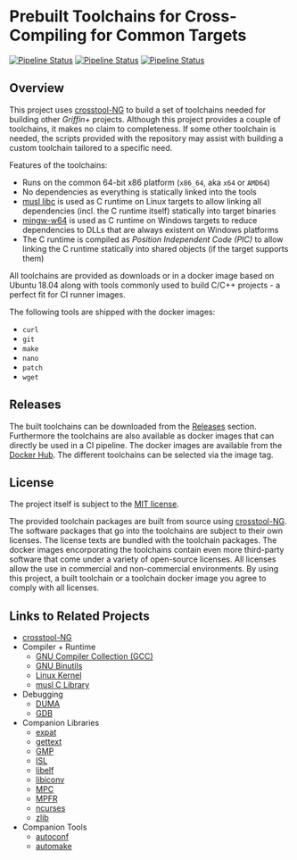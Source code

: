 # Prebuilt Toolchains for Cross-Compiling for Common Targets

[![Pipeline Status](https://img.shields.io/azure-devops/build/griffinplus/788a3dbf-c773-454e-803a-eaebc02f7f84/21/master?label=Toolchains%20%28gcc-8.3.0%29)](https://dev.azure.com/griffinplus/Cross-Toolchains/_build?definitionId=21)
[![Pipeline Status](https://img.shields.io/azure-devops/build/griffinplus/788a3dbf-c773-454e-803a-eaebc02f7f84/20/master?label=Toolchains%20Builder%20Images)](https://dev.azure.com/griffinplus/Cross-Toolchains/_build?definitionId=20)
[![Pipeline Status](https://img.shields.io/azure-devops/build/griffinplus/788a3dbf-c773-454e-803a-eaebc02f7f84/22/master?label=Toolchains%20Base%20Image)](https://dev.azure.com/griffinplus/Cross-Toolchains/_build?definitionId=22)

## Overview

This project uses [crosstool-NG](https://crosstool-ng.github.io) to build a set
of toolchains needed for building other *Griffin+* projects. Although this
project provides a couple of toolchains, it makes no claim to completeness. If
some other toolchain is needed, the scripts provided with the repository may
assist with building a custom toolchain tailored to a specific need.

Features of the toolchains:
- Runs on the common 64-bit x86 platform (`x86_64`, aka `x64` or `AMD64`)
- No dependencies as everything is statically linked into the tools
- [musl libc](https://www.musl-libc.org) is used as C runtime on Linux targets
  to allow linking all dependencies (incl. the C runtime itself) statically
  into target binaries
- [mingw-w64](https://mingw-w64.org) is used as C runtime on Windows targets to
  reduce dependencies to DLLs that are always existent on Windows platforms
- The C runtime is compiled as *Position Independent Code (PIC)* to allow linking
  the C runtime statically into shared objects (if the target supports them)

All toolchains are provided as downloads or in a docker image based on Ubuntu
18.04 along with tools commonly used to build C/C++ projects - a perfect fit for
CI runner images.

The following tools are shipped with the docker images:

- `curl`
- `git`
- `make`
- `nano`
- `patch`
- `wget`

## Releases

The built toolchains can be downloaded from the [Releases](https://github.com/GriffinPlus/toolchains/releases)
section. Furthermore the toolchains are also available as docker images that can
directly be used in a CI pipeline. The docker images are available from the
[Docker Hub](https://hub.docker.com/repository/docker/griffinplus/toolchain).
The different toolchains can be selected via the image tag.

## License

The project itself is subject to the [MIT license](https://github.com/GriffinPlus/toolchains/blob/master/LICENSE).

The provided toolchain packages are built from source using [crosstool-NG](https://crosstool-ng.github.io).
The software packages that go into the toolchains are subject to their own licenses.
The license texts are bundled with the toolchain packages. The docker images
encorporating the toolchains contain even more third-party software that come
under a variety of open-source licenses. All licenses allow the use in commercial
and non-commercial environments. By using this project, a built toolchain or a
toolchain docker image you agree to comply with all licenses.

## Links to Related Projects

- [crosstool-NG](https://crosstool-ng.github.io)
- Compiler + Runtime
  - [GNU Compiler Collection (GCC)](https://gcc.gnu.org)
  - [GNU Binutils](https://www.gnu.org/software/binutils)
  - [Linux Kernel](https://www.kernel.org)
  - [musl C Library](https://www.musl-libc.org)
- Debugging
  - [DUMA](http://duma.sourceforge.net)
  - [GDB](https://www.gnu.org/software/gdb)
- Companion Libraries
  - [expat](https://libexpat.github.io)
  - [gettext](https://www.gnu.org/software/gettext)
  - [GMP](https://gmplib.org)
  - [ISL](http://isl.gforge.inria.fr)
  - [libelf](https://directory.fsf.org/wiki/Libelf)
  - [libiconv](https://www.gnu.org/software/libiconv)
  - [MPC](http://www.multiprecision.org)
  - [MPFR](http://www.mpfr.org)
  - [ncurses](https://invisible-island.net/ncurses)
  - [zlib](https://sourceforge.net/projects/libpng)
- Companion Tools
  - [autoconf](https://www.gnu.org/software/autoconf)
  - [automake](https://www.gnu.org/software/automake)

